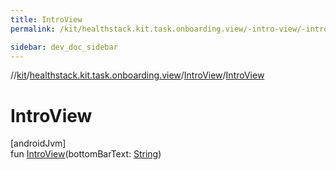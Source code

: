 ```yaml
---
title: IntroView
permalink: /kit/healthstack.kit.task.onboarding.view/-intro-view/-intro-view.html

sidebar: dev_doc_sidebar
---
```

//[kit](../../../index.html)/[healthstack.kit.task.onboarding.view](../index.html)/[IntroView](index.html)/[IntroView](-intro-view.html)



# IntroView



[androidJvm]\
fun [IntroView](-intro-view.html)(bottomBarText: [String](https://kotlinlang.org/api/latest/jvm/stdlib/kotlin/-string/index.html))




